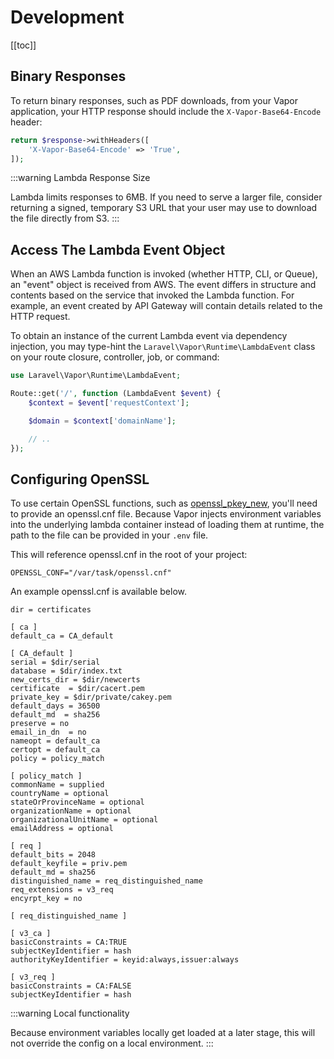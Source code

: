 # Development

[[toc]]

## Binary Responses

To return binary responses, such as PDF downloads, from your Vapor application, your HTTP response should include the `X-Vapor-Base64-Encode` header:

```php
return $response->withHeaders([
    'X-Vapor-Base64-Encode' => 'True',
]);
```

:::warning Lambda Response Size

Lambda limits responses to 6MB. If you need to serve a larger file, consider returning a signed, temporary S3 URL that your user may use to download the file directly from S3.
:::

## Access The Lambda Event Object

When an AWS Lambda function is invoked (whether HTTP, CLI, or Queue), an "event" object is received from AWS. The event differs in structure and contents based on the service that invoked the Lambda function. For example, an event created by API Gateway will contain details related to the HTTP request.

To obtain an instance of the current Lambda event via dependency injection, you may type-hint the `Laravel\Vapor\Runtime\LambdaEvent` class on your route closure, controller, job, or command:

```php
use Laravel\Vapor\Runtime\LambdaEvent;

Route::get('/', function (LambdaEvent $event) {
    $context = $event['requestContext'];

    $domain = $context['domainName'];

    // ..
});
```
## Configuring OpenSSL

To use certain OpenSSL functions, such as [openssl_pkey_new](https://www.php.net/manual/en/function.openssl-pkey-new.php), you'll need to provide an openssl.cnf file. Because Vapor injects environment variables into the underlying lambda container instead of loading them at runtime, the path to the file can be provided in your `.env` file.

This will reference openssl.cnf in the root of your project:

```
OPENSSL_CONF="/var/task/openssl.cnf"
```


An example openssl.cnf is available below.

```
dir = certificates

[ ca ]
default_ca = CA_default

[ CA_default ]
serial = $dir/serial
database = $dir/index.txt
new_certs_dir = $dir/newcerts
certificate  = $dir/cacert.pem
private_key = $dir/private/cakey.pem
default_days = 36500
default_md  = sha256
preserve = no
email_in_dn  = no
nameopt = default_ca
certopt = default_ca
policy = policy_match

[ policy_match ]
commonName = supplied
countryName = optional
stateOrProvinceName = optional
organizationName = optional
organizationalUnitName = optional
emailAddress = optional

[ req ]
default_bits = 2048
default_keyfile = priv.pem
default_md = sha256
distinguished_name = req_distinguished_name
req_extensions = v3_req
encyrpt_key = no

[ req_distinguished_name ]

[ v3_ca ]
basicConstraints = CA:TRUE
subjectKeyIdentifier = hash
authorityKeyIdentifier = keyid:always,issuer:always

[ v3_req ]
basicConstraints = CA:FALSE
subjectKeyIdentifier = hash

```

:::warning Local functionality

Because environment variables locally get loaded at a later stage, this will not override the config on a local environment.
:::
